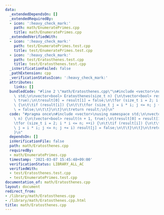 ```yaml
---
data:
  _extendedDependsOn: []
  _extendedRequiredBy:
  - icon: ':heavy_check_mark:'
    path: math/EnumeratePrimes.cpp
    title: math/EnumeratePrimes.cpp
  _extendedVerifiedWith:
  - icon: ':heavy_check_mark:'
    path: test/EnumeratePrimes.test.cpp
    title: test/EnumeratePrimes.test.cpp
  - icon: ':heavy_check_mark:'
    path: test/Eratosthenes.test.cpp
    title: test/Eratosthenes.test.cpp
  _isVerificationFailed: false
  _pathExtension: cpp
  _verificationStatusIcon: ':heavy_check_mark:'
  attributes:
    links: []
  bundledCode: "#line 2 \"math/Eratosthenes.cpp\"\n#include <vector>\nusing namespace\
    \ std;\n\nvector<bool> Eratosthenes(size_t n) {\n\tvector<bool> result(n + 1,\
    \ true);\n\tresult[0] = result[1] = false;\n\tfor (size_t i = 2; i * i <= n; ++i)\
    \ {\n\t\tif (result[i]) {\n\t\t\tfor (size_t j = i * i; j <= n; j += i) result[j]\
    \ = false;\n\t\t}\n\t}\n\treturn result;\n}\n"
  code: "#pragma once\n#include <vector>\nusing namespace std;\n\nvector<bool> Eratosthenes(size_t\
    \ n) {\n\tvector<bool> result(n + 1, true);\n\tresult[0] = result[1] = false;\n\
    \tfor (size_t i = 2; i * i <= n; ++i) {\n\t\tif (result[i]) {\n\t\t\tfor (size_t\
    \ j = i * i; j <= n; j += i) result[j] = false;\n\t\t}\n\t}\n\treturn result;\n\
    }\n"
  dependsOn: []
  isVerificationFile: false
  path: math/Eratosthenes.cpp
  requiredBy:
  - math/EnumeratePrimes.cpp
  timestamp: '2021-03-07 15:45:48+09:00'
  verificationStatus: LIBRARY_ALL_AC
  verifiedWith:
  - test/Eratosthenes.test.cpp
  - test/EnumeratePrimes.test.cpp
documentation_of: math/Eratosthenes.cpp
layout: document
redirect_from:
- /library/math/Eratosthenes.cpp
- /library/math/Eratosthenes.cpp.html
title: math/Eratosthenes.cpp
---
```


